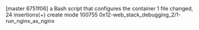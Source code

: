 [master 6751f06]  a Bash script that configures the container
 1 file changed, 24 insertions(+)
 create mode 100755 0x12-web_stack_debugging_2/1-run_nginx_as_nginx

